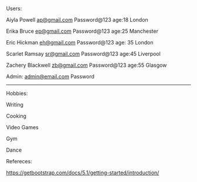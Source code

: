 Users:

Aiyla Powell
ap@gmail.com
Password@123
age:18
London

Erika Bruce
ep@gmail.com
Password@123
age:25
Manchester

Eric Hickman
eh@gmail.com
Password@123
age: 35
London

Scarlet Ramsay
sr@gmail.com
Password@123
age:45
Liverpool

Zachery Blackwell
zb@gmail.com
Password@123
age:55
Glasgow

Admin:
admin@email.com	
Password

--------------------------------------------------------------

Hobbies:

Writing

Cooking

Video Games

Gym

Dance

Refereces:

https://getbootstrap.com/docs/5.1/getting-started/introduction/